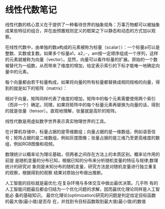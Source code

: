 # 线性代数笔记

线性代数的核心意义在于提供了一种看待世界的抽象视角：万事万物都可以被抽象成某些特征的组合，并在由预置规则定义的框架之下以静态和动态的方式加以观察。


在线性代数中，由单独的数a构成的元素被称为标量（scalar））：一个标量a可以是整数、实数或复数。如果多个标量a1，a2，··，am按一定顺序组成一个序列，这样的元素就被称为向量（vector）。显然，向量可以看作标量的扩展。原始的一个数被替代为一组数，从而带来了维度的增加，给定表示索引的下标才能唯一地确定向量中的元素。



每个向量都由若干标量构成，如果将向量的所有标量都替换成相同规格的向量，得到的就是如下的矩阵（matrix）：



相对于向量，矩阵同样代表了维度的增加，矩阵中的每个元素需要使用两个索引（而非一个）确定。同理，如果将矩阵中的每个标量元素再替换为向量的话，得到的就是张量（tensor）。直观地理解，张量就是高阶的矩阵。





线性代数是用虛拟数字世界表示真实物理世界的工具。



在计算机存储中，标量占据的是零维数组；向量占据的是一维数组，例如语音信号；矩阵占据的是二维数组，例如灰度图像；张量占据的是三维乃至更高维度的数组，例如RGB图像和视频。

数理统计以概率论为理论基础，但两者之间存在方法上的本质区别。概率论作用的前提
是随机变量的分布已知，根据已知的分布来分析随机变量的特征与规律;数理统计的研究对
象则是未知分布的随机变量，研究方法是对随机变量进行独立重复的观察，根据得到的观察
结果对原始分布做出推断。



人工智能的目标就是最优化:在复杂环境与多体交互中做出最优决策。几乎所 有的人工智能问题最后都会归结为一个优化问题的求解，因而最优化理论同样是人工智能必 备的基础知识。
最优化理论(optimization)研究的问题是判定给定目标函数的最大值(最小值)是否存 在，并找到令目标函数取到最大值(最小值)的数值